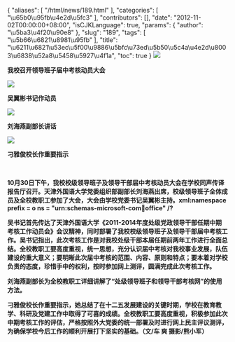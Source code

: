 {
    "aliases": [
        "/html/news/189.html"
    ],
    "categories": [
        "\u65b0\u95fb\u4e2d\u5fc3"
    ],
    "contributors": [],
    "date": "2012-11-02T00:00:00+08:00",
    "isCJKLanguage": true,
    "params": {
        "author": "\u5ba3\u4f20\u90e8"
    },
    "slug": "189",
    "tags": [
        "\u5b66\u6821\u8981\u95fb"
    ],
    "title": "\u6211\u6821\u53ec\u5f00\u9886\u5bfc\u73ed\u5b50\u5c4a\u4e2d\u8003\u6838\u52a8\u5458\u5927\u4f1a",
    "toc": true
}
**![](https://cdn.tfls.online/mirror/full/f0cdd7c55bf92e7171a993f3cb46022351254f11.jpg)**

**我校召开领导班子届中考核动员大会**

**![](https://cdn.tfls.online/mirror/full/fd27156c1bbcbb70b83680680d30874e982616b5.jpg)**

**吴翼彬书记作动员**

**![](https://cdn.tfls.online/mirror/full/9d12a6c4ede1546356b682c545d780f0fab17377.jpg)**

**刘海燕副部长讲话**

**![](https://cdn.tfls.online/mirror/full/ef34145e7eac6091ee35df889f91166e73937e4a.jpg)**

**刁雅俊校长作重要指示**

 

**10月30日下午，我校校级领导班子及领导干部届中考核动员大会在学校同声传译报告厅召开。天津外国语大学党委组织部副部长刘海燕出席，校级领导班子全体成员及全校教职工参加了大会，大会由学校党委书记吴翼彬主持。xml:namespace prefix = o ns = "urn:schemas-microsoft-com:office:office" /?**

**吴书记首先传达了天津外国语大学《2011-2014年度处级党政领导干部任期中期考核工作动员会》会议精神，同时部署了我校校级领导班子及领导干部届中考核工作。吴书记指出，此次考核工作是对我校处级干部本届任期前两年工作进行全面总结。全校教职工要高度重视，统一思想，充分认识届中考核对我校事业发展，队伍建设的重大意义；要明晰此次届中考核的范围、内容、原则和特点；要本着对学校负责的态度，珍惜手中的权利，按时参加网上测评，圆满完成此次考核工作。**

**刘海燕副部长为全校教职工详细讲解了“处级领导班子和领导干部考核网”的使用方法。**

**刁雅俊校长作重要指示，她总结了在十二五发展建设的关键时期，学校在教育教学、科研及党建工作中取得了可喜的成绩。全校教职工要高度重视，积极参加此次中期考核工作的评估，严格按照外大党委的统一部署及时进行网上民主评议测评，为确保学校今后工作的顺利开展打下坚实的基础。（文/车 爽 摄影/熊小军）**

